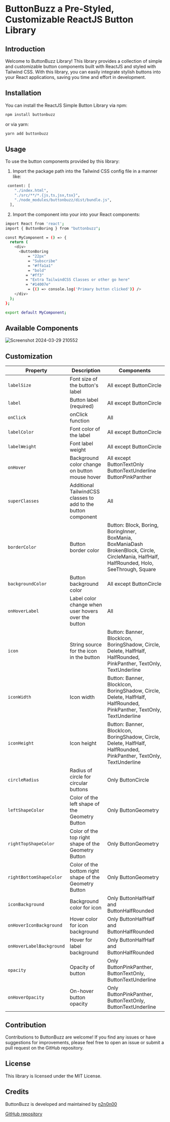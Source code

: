 # ButtonBuzz a Pre-Styled, Customizable ReactJS Button Library

## Introduction

Welcome to ButtonBuzz Library! This library provides a collection of simple and customizable button components built with ReactJS and styled with Tailwind CSS. With this library, you can easily integrate stylish buttons into your React applications, saving you time and effort in development.

## Installation

You can install the ReactJS Simple Button Library via npm:

```bash
npm install buttonbuzz
```

or via yarn:

```bash
yarn add buttonbuzz
```

## Usage

To use the button components provided by this library:

1. Import the package path into the Tailwind CSS config file in a manner like:

```bash
 content: [
    "./index.html",
    "./src/**/*.{js,ts,jsx,tsx}",
    "./node_modules/buttonbuzz/dist/bundle.js",
  ],
```

2. Import the component into your into your React components:

```bash
import React from 'react';
import { ButtonBoring } from "buttonbuzz";

const MyComponent = () => {
  return (
    <div>
      <ButtonBoring
          = "22px"
          = "Subscribe"
          = "#ffa1a1"
          = "bold"
         = "#ff3"
         = "Extra TailwindCSS Classes or other go here"
         = "#14007e"
          = {() => console.log('Primary button clicked')} />
    </div>
  );
};

export default MyComponent;
```

## Available Components

![Screenshot 2024-03-29 210552](https://github.com/n2n0n00/buttonbuzz-library/assets/40828429/7d9e7f08-f915-4959-8fd0-11a1d80cba18)

## Customization

| Property                 | Description                                                   | Components                                                                                                                                   |
| ------------------------ | ------------------------------------------------------------- | -------------------------------------------------------------------------------------------------------------------------------------------- |
| `labelSize`              | Font size of the button's label                               | All except ButtonCircle                                                                                                                      |
| `label`                  | Button label (required)                                       | All except ButtonCircle                                                                                                                      |
| `onClick`                | onClick function                                              | All                                                                                                                                          |
| `labelColor`             | Font color of the label                                       | All except ButtonCircle                                                                                                                      |
| `labelWeight`            | Font label weight                                             | All except ButtonCircle                                                                                                                      |
| `onHover`                | Background color change on button mouse hover                 | All except ButtonTextOnly ButtonTextUnderline ButtonPinkPanther                                                                              |
| `superClasses`           | Additional TailwindCSS classes to add to the button component | All                                                                                                                                          |
| `borderColor`            | Button border color                                           | Button: Block, Boring, BoringInner, BoxMania, BoxManiaDash BrokenBlock, Circle, CircleMania, HalfHalf, HalfRounded, Holo, SeeThrough, Square |
| `backgroundColor`        | Button background color                                       | All except ButtonCircle                                                                                                                      |
| `onHoverLabel`           | Label color change when user hovers over the button           | All                                                                                                                                          |
| `icon`                   | String source for the icon in the button                      | Button: Banner, BlockIcon, BoringShadow, Circle, Delete, HalfHalf, HalfRounded, PinkPanther, TextOnly, TextUnderline                         |
| `iconWidth`              | Icon width                                                    | Button: Banner, BlockIcon, BoringShadow, Circle, Delete, HalfHalf, HalfRounded, PinkPanther, TextOnly, TextUnderline                         |
| `iconHeight`             | Icon height                                                   | Button: Banner, BlockIcon, BoringShadow, Circle, Delete, HalfHalf, HalfRounded, PinkPanther, TextOnly, TextUnderline                         |
| `circleRadius`           | Radius of circle for circular buttons                         | Only ButtonCircle                                                                                                                            |
| `leftShapeColor`         | Color of the left shape of the Geometry Button                | Only ButtonGeometry                                                                                                                          |
| `rightTopShapeColor`     | Color of the top right shape of the Geometry Button           | Only ButtonGeometry                                                                                                                          |
| `rightBottomShapeColor`  | Color of the bottom right shape of the Geometry Button        | Only ButtonGeometry                                                                                                                          |
| `iconBackground`         | Background color for icon                                     | Only ButtonHalfHalf and ButtonHalfRounded                                                                                                    |
| `onHoverIconBackground`  | Hover color for icon background                               | Only ButtonHalfHalf and ButtonHalfRounded                                                                                                    |
| `onHoverLabelBackground` | Hover for label background                                    | Only ButtonHalfHalf and ButtonHalfRounded                                                                                                    |
| `opacity`                | Opacity of button                                             | Only ButtonPinkPanther, ButtonTextOnly, ButtonTextUnderline                                                                                  |
| `onHoverOpacity`         | On-hover button opacity                                       | Only ButtonPinkPanther, ButtonTextOnly, ButtonTextUnderline                                                                                  |

## Contribution

Contributions to ButtonBuzz are welcome! If you find any issues or have suggestions for improvements, please feel free to open an issue or submit a pull request on the GitHub repository.

## License

This library is licensed under the MIT License.

## Credits

ButtonBuzz is developed and maintained by [n2n0n00](https://github.com/n2n0n00)

[GitHub repository](https://github.com/n2n0n00/buttonbuzz-library)
